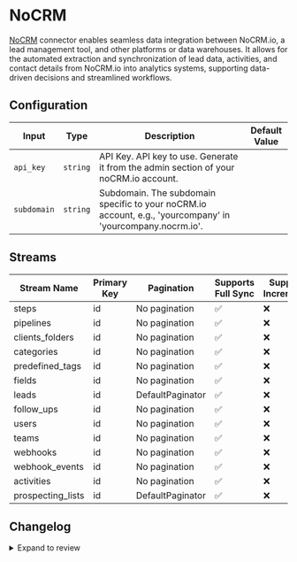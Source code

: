 # NoCRM
[NoCRM](https://nocrm.io) connector enables seamless data integration between NoCRM.io, a lead management tool, and other platforms or data warehouses. It allows for the automated extraction and synchronization of lead data, activities, and contact details from NoCRM.io into analytics  systems, supporting data-driven decisions and streamlined workflows. 

## Configuration

| Input | Type | Description | Default Value |
|-------|------|-------------|---------------|
| `api_key` | `string` | API Key. API key to use. Generate it from the admin section of your noCRM.io account. |  |
| `subdomain` | `string` | Subdomain. The subdomain specific to your noCRM.io account, e.g., &#39;yourcompany&#39; in &#39;yourcompany.nocrm.io&#39;. |  |

## Streams
| Stream Name | Primary Key | Pagination | Supports Full Sync | Supports Incremental |
|-------------|-------------|------------|---------------------|----------------------|
| steps | id | No pagination | ✅ |  ❌  |
| pipelines | id | No pagination | ✅ |  ❌  |
| clients_folders | id | No pagination | ✅ |  ❌  |
| categories | id | No pagination | ✅ |  ❌  |
| predefined_tags | id | No pagination | ✅ |  ❌  |
| fields | id | No pagination | ✅ |  ❌  |
| leads | id | DefaultPaginator | ✅ |  ❌  |
| follow_ups | id | No pagination | ✅ |  ❌  |
| users | id | No pagination | ✅ |  ❌  |
| teams | id | No pagination | ✅ |  ❌  |
| webhooks | id | No pagination | ✅ |  ❌  |
| webhook_events | id | No pagination | ✅ |  ❌  |
| activities | id | No pagination | ✅ |  ❌  |
| prospecting_lists | id | DefaultPaginator | ✅ |  ❌  |

## Changelog

<details>
  <summary>Expand to review</summary>

| Version          | Date              | Pull Request | Subject        |
|------------------|-------------------|--------------|----------------|
| 0.0.39 | 2025-10-29 | [68712](https://github.com/airbytehq/airbyte/pull/68712) | Update dependencies |
| 0.0.38 | 2025-10-21 | [68362](https://github.com/airbytehq/airbyte/pull/68362) | Update dependencies |
| 0.0.37 | 2025-10-14 | [67744](https://github.com/airbytehq/airbyte/pull/67744) | Update dependencies |
| 0.0.36 | 2025-10-07 | [67427](https://github.com/airbytehq/airbyte/pull/67427) | Update dependencies |
| 0.0.35 | 2025-09-30 | [66921](https://github.com/airbytehq/airbyte/pull/66921) | Update dependencies |
| 0.0.34 | 2025-09-23 | [66613](https://github.com/airbytehq/airbyte/pull/66613) | Update dependencies |
| 0.0.33 | 2025-09-09 | [65857](https://github.com/airbytehq/airbyte/pull/65857) | Update dependencies |
| 0.0.32 | 2025-08-23 | [65205](https://github.com/airbytehq/airbyte/pull/65205) | Update dependencies |
| 0.0.31 | 2025-08-09 | [64766](https://github.com/airbytehq/airbyte/pull/64766) | Update dependencies |
| 0.0.30 | 2025-08-02 | [64203](https://github.com/airbytehq/airbyte/pull/64203) | Update dependencies |
| 0.0.29 | 2025-07-26 | [63919](https://github.com/airbytehq/airbyte/pull/63919) | Update dependencies |
| 0.0.28 | 2025-07-19 | [63430](https://github.com/airbytehq/airbyte/pull/63430) | Update dependencies |
| 0.0.27 | 2025-07-12 | [63253](https://github.com/airbytehq/airbyte/pull/63253) | Update dependencies |
| 0.0.26 | 2025-07-05 | [62633](https://github.com/airbytehq/airbyte/pull/62633) | Update dependencies |
| 0.0.25 | 2025-06-28 | [62376](https://github.com/airbytehq/airbyte/pull/62376) | Update dependencies |
| 0.0.24 | 2025-06-21 | [61929](https://github.com/airbytehq/airbyte/pull/61929) | Update dependencies |
| 0.0.23 | 2025-06-14 | [61025](https://github.com/airbytehq/airbyte/pull/61025) | Update dependencies |
| 0.0.22 | 2025-05-24 | [60153](https://github.com/airbytehq/airbyte/pull/60153) | Update dependencies |
| 0.0.21 | 2025-05-03 | [59095](https://github.com/airbytehq/airbyte/pull/59095) | Update dependencies |
| 0.0.20 | 2025-04-19 | [58475](https://github.com/airbytehq/airbyte/pull/58475) | Update dependencies |
| 0.0.19 | 2025-04-12 | [57879](https://github.com/airbytehq/airbyte/pull/57879) | Update dependencies |
| 0.0.18 | 2025-04-05 | [57289](https://github.com/airbytehq/airbyte/pull/57289) | Update dependencies |
| 0.0.17 | 2025-03-29 | [56730](https://github.com/airbytehq/airbyte/pull/56730) | Update dependencies |
| 0.0.16 | 2025-03-22 | [56223](https://github.com/airbytehq/airbyte/pull/56223) | Update dependencies |
| 0.0.15 | 2025-03-08 | [55514](https://github.com/airbytehq/airbyte/pull/55514) | Update dependencies |
| 0.0.14 | 2025-03-01 | [54767](https://github.com/airbytehq/airbyte/pull/54767) | Update dependencies |
| 0.0.13 | 2025-02-22 | [54343](https://github.com/airbytehq/airbyte/pull/54343) | Update dependencies |
| 0.0.12 | 2025-02-15 | [53864](https://github.com/airbytehq/airbyte/pull/53864) | Update dependencies |
| 0.0.11 | 2025-02-08 | [53245](https://github.com/airbytehq/airbyte/pull/53245) | Update dependencies |
| 0.0.10 | 2025-02-01 | [52736](https://github.com/airbytehq/airbyte/pull/52736) | Update dependencies |
| 0.0.9 | 2025-01-25 | [52266](https://github.com/airbytehq/airbyte/pull/52266) | Update dependencies |
| 0.0.8 | 2025-01-18 | [51812](https://github.com/airbytehq/airbyte/pull/51812) | Update dependencies |
| 0.0.7 | 2025-01-11 | [51187](https://github.com/airbytehq/airbyte/pull/51187) | Update dependencies |
| 0.0.6 | 2024-12-28 | [50667](https://github.com/airbytehq/airbyte/pull/50667) | Update dependencies |
| 0.0.5 | 2024-12-21 | [50090](https://github.com/airbytehq/airbyte/pull/50090) | Update dependencies |
| 0.0.4 | 2024-12-14 | [49635](https://github.com/airbytehq/airbyte/pull/49635) | Update dependencies |
| 0.0.3 | 2024-12-12 | [49252](https://github.com/airbytehq/airbyte/pull/49252) | Update dependencies |
| 0.0.2 | 2024-12-11 | [48944](https://github.com/airbytehq/airbyte/pull/48944) | Starting with this version, the Docker image is now rootless. Please note that this and future versions will not be compatible with Airbyte versions earlier than 0.64 |
| 0.0.1 | 2024-11-08 | | Initial release by [@parthiv11](https://github.com/parthiv11) via Connector Builder |

</details>
